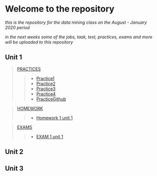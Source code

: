 
# Welcome to the repository

_this is the repository for the data mining class on the August - January 2020 period_

_in the next weeks some of the jobs, task, test, practices, exams and more will be uploaded to this repository_

## Unit 1
>[PRACTICES](https://github.com/Israel-quintero-navarro/Data-Mining-AG-JAN2020/tree/UNIT-1/PRACTIES)
>>* [Practice1](https://github.com/Israel-quintero-navarro/Data-Mining-AG-JAN2020/blob/UNIT-1/PRACTIES/Practice1.md)
>>* [Practice2](https://github.com/Israel-quintero-navarro/Data-Mining-AG-JAN2020/blob/UNIT-1/PRACTIES/Practice2.md)
>>* [Practice3](https://github.com/Israel-quintero-navarro/Data-Mining-AG-JAN2020/blob/UNIT-1/PRACTIES/Practice3.md)
>>* [Practice4](https://github.com/Israel-quintero-navarro/Data-Mining-AG-JAN2020/blob/UNIT-1/PRACTIES/Practice4.md)
>>* [PracticeGithub](https://github.com/Israel-quintero-navarro/Data-Mining-AG-JAN2020/blob/UNIT-1/PRACTIES/PracticeGitHub.md)

>[HOMEWORK](https://github.com/Israel-quintero-navarro/Data-Mining-AG-JAN2020/tree/UNIT-1/HOMEWORKS)
>>* [Homework 1 unit 1](https://github.com/Israel-quintero-navarro/Data-Mining-AG-JAN2020/blob/UNIT-1/HOMEWORKS/Homework1U1.md)

>[EXAMS](https://github.com/Israel-quintero-navarro/Data-Mining-AG-JAN2020/tree/UNIT-1/EXAMS)
>>* [EXAM 1 unit 1](https://github.com/Israel-quintero-navarro/Data-Mining-AG-JAN2020/blob/UNIT-1/EXAMS/ExamUnit1.md
)

## Unit 2


## Unit 3
